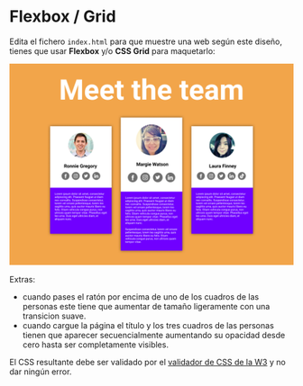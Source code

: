 # Flexbox / Grid

Edita el fichero `index.html` para que muestre una web según este diseño, tienes que usar **Flexbox** y/o **CSS Grid** para maquetarlo:

![Versión escritorio](./flexbox-grid.png)

Extras:

- cuando pases el ratón por encima de uno de los cuadros de las personas este tiene que aumentar de tamaño ligeramente con una transicion suave.
- cuando cargue la página el título y los tres cuadros de las personas tienen que aparecer secuencialmente aumentando su opacidad desde cero hasta ser completamente visibles.

El CSS resultante debe ser validado por el [validador de CSS de la W3](https://jigsaw.w3.org/css-validator/#validate_by_input) y no dar ningún error.
